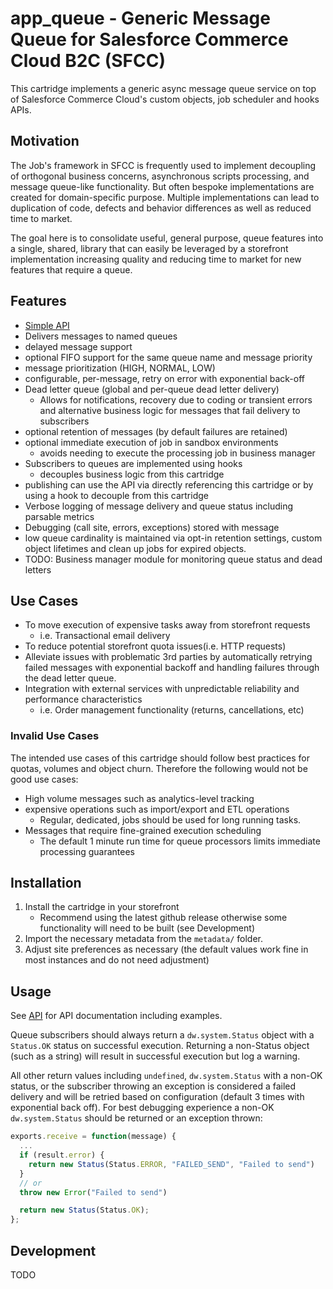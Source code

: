 # app_queue - Generic Message Queue for Salesforce Commerce Cloud B2C (SFCC)

This cartridge implements a generic async message queue service on top of
Salesforce Commerce Cloud's custom objects, job scheduler and hooks APIs.

## Motivation

The Job's framework in SFCC is frequently used to implement decoupling of
orthogonal business concerns, asynchronous scripts processing, and message
queue-like functionality. But often bespoke implementations are created for
domain-specific purpose. Multiple implementations can lead to duplication of
code, defects and behavior differences as well as reduced time to market.

The goal here is to consolidate useful, general purpose, queue features into
a single, shared, library that can easily be leveraged by a storefront
implementation increasing quality and reducing time to market for new features
that require a queue.

## Features

- [Simple API](./API.md)
- Delivers messages to named queues
- delayed message support
- optional FIFO support for the same queue name and message priority
- message prioritization (HIGH, NORMAL, LOW)
- configurable, per-message, retry on error with exponential back-off
- Dead letter queue (global and per-queue dead letter delivery)
    - Allows for notifications, recovery due to coding or transient errors and
      alternative business logic for messages that fail delivery to subscribers
- optional retention of messages (by default failures are retained)
- optional immediate execution of job in sandbox environments
    - avoids needing to execute the processing job in business manager
- Subscribers to queues are implemented using hooks
    - decouples business logic from this cartridge
- publishing can use the API via directly referencing this cartridge or by using
  a hook to decouple from this cartridge
- Verbose logging of message delivery and queue status including parsable metrics
- Debugging (call site, errors, exceptions) stored with message
- low queue cardinality is maintained via opt-in retention settings, custom
  object lifetimes and clean up jobs for expired objects.
- TODO: Business manager module for monitoring queue status and dead letters

## Use Cases

- To move execution of expensive tasks away from storefront requests
    - i.e. Transactional email delivery
- To reduce potential storefront quota issues(i.e. HTTP requests)
- Alleviate issues with problematic 3rd parties by automatically retrying
  failed messages with exponential backoff and handling failures through the
  dead letter queue.
- Integration with external services with unpredictable reliability and
  performance characteristics
    - i.e. Order management functionality (returns, cancellations, etc)

### Invalid Use Cases

The intended use cases of this cartridge should follow best practices for
quotas, volumes and object churn. Therefore the following would not be good use
cases:

- High volume messages such as analytics-level tracking
- expensive operations such as import/export and ETL operations
    - Regular, dedicated, jobs should be used for long running tasks.
- Messages that require fine-grained execution scheduling
    - The default 1 minute run time for queue processors limits immediate
      processing guarantees

## Installation

1. Install the cartridge in your storefront
    - Recommend using the latest github release otherwise some functionality
      will need to be built (see Development)
2. Import the necessary metadata from the `metadata/` folder.
3. Adjust site preferences as necessary (the default values work fine in most
instances and do not need adjustment)

## Usage

See [API](./API) for API documentation including examples.

Queue subscribers should always return a `dw.system.Status` object with a `Status.OK` status on successful execution. Returning a non-Status object (such as a string) will result in successful execution but log a warning.

All other return values including `undefined`, `dw.system.Status` with a non-OK
status, or the subscriber throwing an exception is considered a failed delivery
and will be retried based on configuration (default 3 times with exponential
back off). For best debugging experience a non-OK `dw.system.Status` should be
returned or an exception thrown:

```js
exports.receive = function(message) {
  ...
  if (result.error) {
    return new Status(Status.ERROR, "FAILED_SEND", "Failed to send")
  }
  // or
  throw new Error("Failed to send")

  return new Status(Status.OK);
};
```

## Development

TODO
